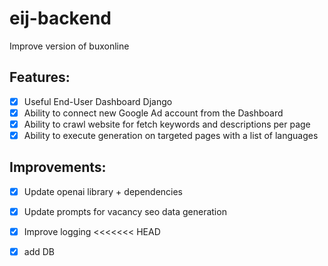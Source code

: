 # eij-backend
Improve version of buxonline


## Features:
- [x] Useful End-User Dashboard Django
- [x] Ability to connect new Google Ad account from the Dashboard
- [x] Ability to crawl website for fetch keywords and descriptions per page
- [x] Ability to execute generation on targeted pages with a list of languages

## Improvements:
- [x] Update openai library + dependencies
- [x] Update prompts for vacancy seo data generation
- [x] Improve logging
<<<<<<< HEAD
- [x] add DB


